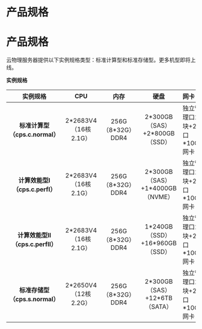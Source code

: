 # 产品规格

# 产品规格

云物理服务器提供以下实例规格类型：标准计算型和标准存储型。更多机型即将上线。

**实例规格**

|**实例规格**|**CPU**|**内存**|**硬盘**|**网卡**|
|:-: |:-: |:-: | :-: | :- |
|**标准计算型（cps.c.normal）**|2\*2683V4（16核 2.1G）|256G（8\*32G）DDR4|2\*300GB（SAS）+2\*800GB（SSD）|独立管理口1块+2口\*10GE网卡|
|**计算效能型Ⅰ（cps.c.perfⅠ）**|2\*2683V4（16核 2.1G）|256G（8\*32G）DDR4|2\*300GB（SAS）+1\*4000GB（NVME）|独立管理口1块+2口\*10GE网卡|
|**计算效能型Ⅱ（cps.c.perfⅡ）**|2\*2683V4（16核 2.1G）|256G（8\*32G）DDR4|1\*240GB（SSD）+16\*960GB（SSD）|独立管理口1块+2口\*10GE网卡|
|**标准存储型（cps.s.normal）**|2\*2650V4（12核 2.2G）|256G（8\*32G）DDR4|2\*300GB（SAS）+12\*6TB（SATA）|独立管理口1块+2口\*10GE网卡|
